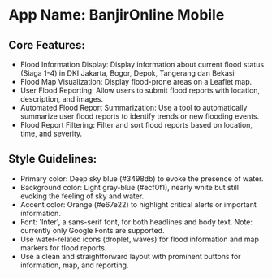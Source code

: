 # **App Name**: BanjirOnline Mobile

## Core Features:

- Flood Information Display: Display information about current flood status (Siaga 1-4) in DKI Jakarta, Bogor, Depok, Tangerang dan Bekasi
- Flood Map Visualization: Display flood-prone areas on a Leaflet map.
- User Flood Reporting: Allow users to submit flood reports with location, description, and images.
- Automated Flood Report Summarization: Use a tool to automatically summarize user flood reports to identify trends or new flooding events.
- Flood Report Filtering: Filter and sort flood reports based on location, time, and severity.

## Style Guidelines:

- Primary color: Deep sky blue (#3498db) to evoke the presence of water.
- Background color: Light gray-blue (#ecf0f1), nearly white but still evoking the feeling of sky and water.
- Accent color: Orange (#e67e22) to highlight critical alerts or important information.
- Font: 'Inter', a sans-serif font, for both headlines and body text. Note: currently only Google Fonts are supported.
- Use water-related icons (droplet, waves) for flood information and map markers for flood reports.
- Use a clean and straightforward layout with prominent buttons for information, map, and reporting.